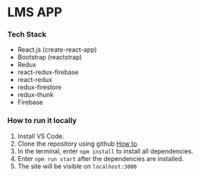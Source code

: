 # LMS APP 

### Tech Stack

- React.js (create-react-app)
- Bootstrap (reactstrap)
- Redux 
- react-redux-firebase
- react-redux
- redux-firestore
- redux-thunk
- Firebase 
  
### How to run it locally

1. Install VS Code.
2. Clone the repository using github [How to](https://blog.velingeorgiev.com/how-to-clone-git-project-with-visual-studio-code).
3. In the terminal, enter `npm install` to install all dependencies.
4. Enter `npm run start` after the dependencies are installed.
5. The site will be visible on `localhost:3000`

